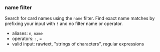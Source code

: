 ### name filter

Search for card names using the `name` filter.
Find exact name matches by prefixing your input with `!` and no filter name or operator.

- aliases: `n`, `name`
- operators: `:`, `=`
- valid input: rawtext, "strings of characters", regular expressions